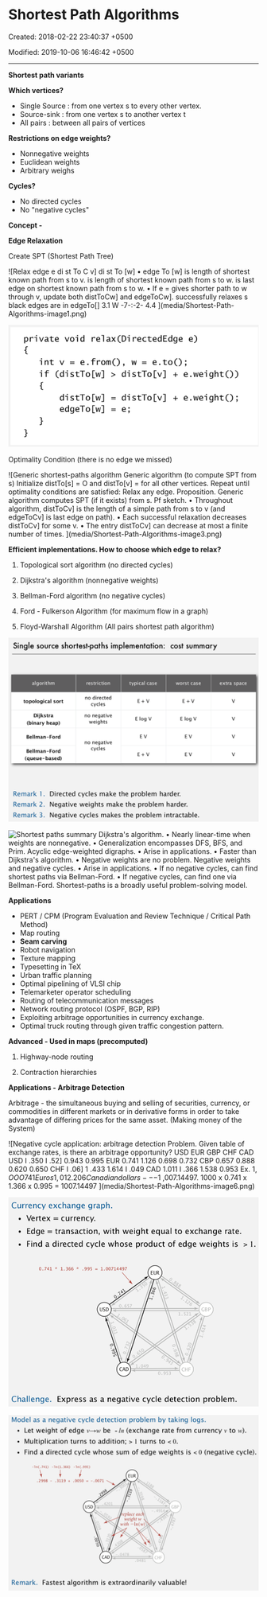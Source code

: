 # Shortest Path Algorithms

Created: 2018-02-22 23:40:37 +0500

Modified: 2019-10-06 16:46:42 +0500

---

**Shortest path variants**

**Which vertices?**
-   Single Source : from one vertex s to every other vertex.
-   Source-sink : from one vertex s to another vertex t
-   All pairs : between all pairs of vertices



**Restrictions on edge weights?**
-   Nonnegative weights
-   Euclidean weights
-   Arbitrary weighs



**Cycles?**
-   No directed cycles
-   No "negative cycles"



**Concept -**

**Edge Relaxation**

Create SPT (Shortest Path Tree)

![Relax edge e di st To C v] di st To [w] • edge To [w] is length of shortest known path from s to v. is length of shortest known path from s to w. is last edge on shortest known path from s to w. • If e = gives shorter path to w through v, update both distToCw] and edgeToCw]. successfully relaxes s black edges are in edgeTo[] 3.1 W -7-:-2- 4.4 ](media/Shortest-Path-Algorithms-image1.png)



![private void relax (Di rectedEdge e) int v = e.from(), w = e.to(); i f (di stTo[w] > distTo[v] + e.weight()) di stTo [w] = distTo[v] + e.weight() ; edgeTo [w] = e ](media/Shortest-Path-Algorithms-image2.png)



Optimality Condition (there is no edge we missed)



![Generic shortest-paths algorithm Generic algorithm (to compute SPT from s) Initialize distTo[s] = O and distTo[v] = for all other vertices. Repeat until optimality conditions are satisfied: Relax any edge. Proposition. Generic algorithm computes SPT (if it exists) from s. Pf sketch. • Throughout algorithm, distToCv] is the length of a simple path from s to v (and edgeToCv] is last edge on path). • Each successful relaxation decreases distToCv] for some v. • The entry distToCv] can decrease at most a finite number of times. ](media/Shortest-Path-Algorithms-image3.png)





**Efficient implementations. How to choose which edge to relax?**

1.  Topological sort algorithm (no directed cycles)

2.  Dijkstra's algorithm (nonnegative weights)

3.  Bellman-Ford algorithm (no negative cycles)

4.  Ford - Fulkerson Algorithm (for maximum flow in a graph)

5.  Floyd-Warshall Algorithm (All pairs shortest path algorithm)



![Single source shortest-paths implementation: cost summary algorithm topological sort Dijkstra (binary heap) Bellman-Ford Bellman-Ford (queue-based) restriction no directed cycles no negative weights no negative cycles typical case worst case extra space E log V EV E log V EV EV Remark l. Remark 2. Remark 3. Directed cycles make the problem harder. Negative weights make the problem harder. Negative cycles makes the problem intractable. ](media/Shortest-Path-Algorithms-image4.png)



![Shortest paths summary Dijkstra's algorithm. • Nearly linear-time when weights are nonnegative. • Generalization encompasses DFS, BFS, and Prim. Acyclic edge-weighted digraphs. • Arise in applications. • Faster than Dijkstra's algorithm. • Negative weights are no problem. Negative weights and negative cycles. • Arise in applications. • If no negative cycles, can find shortest paths via Bellman-Ford. • If negative cycles, can find one via Bellman-Ford. Shortest-paths is a broadly useful problem-solving model. ](media/Shortest-Path-Algorithms-image5.png)



**Applications**
-   PERT / CPM (Program Evaluation and Review Technique / Critical Path Method)
-   Map routing
-   **Seam carving**
-   Robot navigation
-   Texture mapping
-   Typesetting in TeX
-   Urban traffic planning
-   Optimal pipelining of VLSI chip
-   Telemarketer operator scheduling
-   Routing of telecommunication messages
-   Network routing protocol (OSPF, BGP, RIP)
-   Exploiting arbitrage opportunities in currency exchange.
-   Optimal truck routing through given traffic congestion pattern.



**Advanced - Used in maps (precomputed)**

1.  Highway-node routing

2.  Contraction hierarchies



**Applications - Arbitrage Detection**

Arbitrage - the simultaneous buying and selling of securities, currency, or commodities in different markets or in derivative forms in order to take advantage of differing prices for the same asset. (Making money of the System)



![Negative cycle application: arbitrage detection Problem. Given table of exchange rates, is there an arbitrage opportunity? USD EUR GBP CHF CAD USD I .350 I .52] 0.943 0.995 EUR 0.741 1.126 0.698 0.732 CBP 0.657 0.888 0.620 0.650 CHF I .06] 1 .433 1.614 I .049 CAD 1.011 I .366 1.538 0.953 Ex. $1 ,OOO 741 Euros 1,012.206 Canadian dollars ---$1 ,007.14497. 1000 x 0.741 x 1.366 x 0.995 = 1007.14497 ](media/Shortest-Path-Algorithms-image6.png)



![Currency exchange graph. . Vertex = currency. Edge = transaction, with weight equal to exchange rate. • Find a directed cycle whose product of edge weights is > l. 0.741 1.366 .995 - 1.00714497 EUR 0.657 USD 1.0,19 CAD GBP 1.521 CHF Challenge. Express as a negative cycle detection problem. ](media/Shortest-Path-Algorithms-image7.png)



![Model as a negative cycle detection problem by taking logs. • Let weight of edge be -In (exchange rate from currency v to w). • Multiplication turns to addition; > I turns to < 0. • Find a directed cycle whose sum of edge weights is < 0 (negative cycle). = -.0071 -Inc. 741) .2998 - -In(1.366) . 3119 + -In(.995) .0050 USD . 4201 EUR eplace eac weight w with ---In(w) -.0478 GBP 4914 Remark. CAD CHF . 0481 Fastest algorithm is extraordinarily valuable! ](media/Shortest-Path-Algorithms-image8.png)










